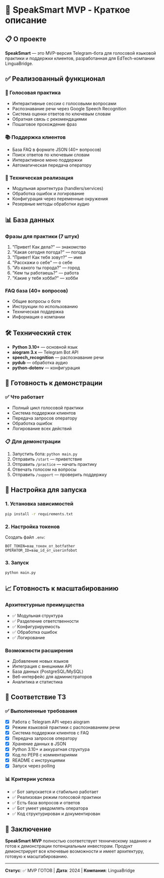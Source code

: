 # 🎯 SpeakSmart MVP - Краткое описание

## 📋 О проекте

**SpeakSmart** — это MVP-версия Telegram-бота для голосовой языковой практики и поддержки клиентов, разработанная для EdTech-компании LinguaBridge.

## ✅ Реализованный функционал

### 🎤 Голосовая практика
- Интерактивные сессии с голосовыми вопросами
- Распознавание речи через Google Speech Recognition
- Система оценки ответов по ключевым словам
- Обратная связь с рекомендациями
- Пошаговое прохождение фраз

### 📚 Поддержка клиентов
- База FAQ в формате JSON (40+ вопросов)
- Поиск ответов по ключевым словам
- Интерактивное меню поддержки
- Автоматическая передача оператору

### 🔧 Техническая реализация
- Модульная архитектура (handlers/services)
- Обработка ошибок и логирование
- Конфигурация через переменные окружения
- Резервные методы обработки аудио

## 📊 База данных

### Фразы для практики (7 штук)
1. "Привет! Как дела?" — знакомство
2. "Какая сегодня погода?" — погода
3. "Привет! Как тебя зовут?" — имя
4. "Расскажи о себе" — о себе
5. "Из какого ты города?" — город
6. "Кем ты работаешь?" — работа
7. "Какие у тебя хобби?" — хобби

### FAQ база (40+ вопросов)
- Общие вопросы о боте
- Инструкции по использованию
- Техническая поддержка
- Информация о компании

## 🛠️ Технический стек

- **Python 3.10+** — основной язык
- **aiogram 3.x** — Telegram Bot API
- **speech_recognition** — распознавание речи
- **pydub** — обработка аудио
- **python-dotenv** — конфигурация

## 🚀 Готовность к демонстрации

### ✅ Что работает
- Полный цикл голосовой практики
- Система поддержки клиентов
- Передача запросов оператору
- Обработка ошибок
- Логирование всех действий

### 📋 Для демонстрации
1. Запустить бота: `python main.py`
2. Отправить `/start` — приветствие
3. Отправить `/practice` — начать практику
4. Отвечать голосом на вопросы
5. Отправить `/support` — проверить поддержку

## 🔧 Настройка для запуска

### 1. Установка зависимостей
```bash
pip install -r requirements.txt
```

### 2. Настройка токенов
Создать файл `.env`:
```env
BOT_TOKEN=ваш_токен_от_botfather
OPERATOR_ID=ваш_id_от_userinfobot
```

### 3. Запуск
```bash
python main.py
```

## 📈 Готовность к масштабированию

### Архитектурные преимущества
- ✅ Модульная структура
- ✅ Разделение ответственности
- ✅ Конфигурируемость
- ✅ Обработка ошибок
- ✅ Логирование

### Возможности расширения
- Добавление новых языков
- Интеграция с внешними API
- База данных (PostgreSQL/MySQL)
- Веб-интерфейс для администраторов
- Аналитика и статистика

## 🎯 Соответствие ТЗ

### ✅ Выполненные требования
- [x] Работа с Telegram API через aiogram
- [x] Режим языковой практики с распознаванием речи
- [x] Система поддержки клиентов с FAQ
- [x] Передача запросов оператору
- [x] Хранение данных в JSON
- [x] Python 3.10+ и аккуратная структура
- [x] Код по PEP8 с комментариями
- [x] README с инструкциями
- [x] Запуск через polling

### 📊 Критерии успеха
- ✅ Бот запускается и стабильно работает
- ✅ Реализован режим голосовой практики
- ✅ Есть база вопросов и ответов
- ✅ Бот умеет уведомлять оператора
- ✅ Код структурирован и документирован

## 🎉 Заключение

**SpeakSmart MVP** полностью соответствует техническому заданию и готов к демонстрации потенциальным инвесторам. Продукт демонстрирует все ключевые возможности и имеет архитектуру, готовую к масштабированию.

---

**Статус**: ✅ MVP ГОТОВ | **Дата**: 2024 | **Компания**: LinguaBridge
